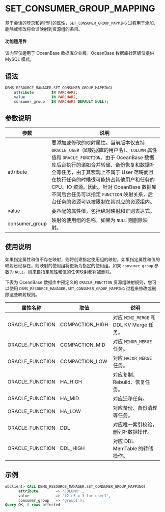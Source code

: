 # SET_CONSUMER_GROUP_MAPPING 

基于会话的登录和运行时的属性，`SET_CONSUMER_GROUP_MAPPING` 过程用于添加、删除或修改将会话映射到资源组的条目。

  <main id="notice" >
    <h4>功能适用性</h4>
    <p>该内容仅适用于 OceanBase 数据库企业版。OceanBase 数据库社区版仅提供 MySQL 模式。</p>
  </main>

## 语法 

```sql
DBMS_RESOURCE_MANAGER.SET_CONSUMER_GROUP_MAPPING(
    attribute        IN VARCHAR2, 
    value            IN VARCHAR2, 
    consumer_group   IN VARCHAR2 DEFAULT NULL);
```

## 参数说明 

|       参数      |      说明          |
|----------------|---------------------|
| attribute      | 要添加或修改的映射属性。当前版本仅支持 `ORACLE_USER`（即数据库的用户名）、`COLUMN` 属性值和 `ORACLE_FUNCTION`。由于 OceanBase 数据库后台执行的诸如合并转储、备份恢复和数据补全等任务，由于其宏观上不属于 User 范畴而且在执行任务的时候很可能挤占其他用户和任务的 CPU、IO 资源。因此，针对 OceanBase 数据库不同后台任务可以指定 `FUNCTION` 映射关系，后台任务的资源可以被限制在其对应的资源组内。  |
| value          | 要匹配的属性值，包括绝对映射和正则表达式。  |
| consumer_group | 映射的使用组的名称，如果为 `NULL` 则删除映射。  |


## 使用说明 

如果指定属性和值不存在映射，则将创建指定使用组的映射。如果指定属性和值的映射已经存在，则映射的使用组将更新为指定的使用组。如果 `consumer_group` 参数为 `NULL`，则来自指定属性和值的任何映射都将被删除。


下表为 OceanBase 数据库中预定义的 `ORACLE_FUNCTION` 资源组映射规则，您可以使用 `DBMS_RESOURCE_MANAGER.SET_CONSUMER_GROUP_MAPPING` 过程来修改或删除这些映射规则。

| 属性名称 | 取值 | 说明 |
| --- | --- | --- |
| ORACLE_FUNCTION |  COMPACTION_HIGH   | 对应 `MINI_MERGE` 和 DDL KV Merge 任务。  |
| ORACLE_FUNCTION |  COMPACTION_MID   | 对应 `MINOR_MERGE` 任务。 |
| ORACLE_FUNCTION |  COMPACTION_LOW   | 对应 `MAJOR_MERGE` 任务。  |
| ORACLE_FUNCTION |  HA_HIGH   | 对应复制、Rebuild、恢复任务。   |
| ORACLE_FUNCTION |  HA_MID   | 对应迁移任务。 |
| ORACLE_FUNCTION |  HA_LOW   | 对应备份、备份清理等任务。   |
| ORACLE_FUNCTION |  DDL   | 对应唯一索引校验，删列补数据操作。   |
| ORACLE_FUNCTION |  DDL_HIGH   | 对应 DDL MemTable 的转储操作。  |



## 示例 

```sql
obclient> CALL DBMS_RESOURCE_MANAGER.SET_CONSUMER_GROUP_MAPPING(
      attribute        => 'COLUMN' ,
      value            => 't2.c3 = 3 for user1',
      consumer_group   => 'group1');
Query OK, 0 rows affected 
```